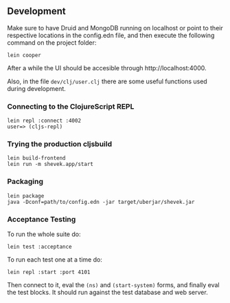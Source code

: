 ## Development

Make sure to have Druid and MongoDB running on localhost or point to their respective locations in the config.edn file, and then execute the following command on the project folder:

```
lein cooper
```

After a while the UI should be accesible through http://localhost:4000.

Also, in the file `dev/clj/user.clj` there are some useful functions used during development.

### Connecting to the ClojureScript REPL

```
lein repl :connect :4002
user=> (cljs-repl)
```

### Trying the production cljsbuild

```
lein build-frontend
lein run -m shevek.app/start
```

### Packaging

```
lein package
java -Dconf=path/to/config.edn -jar target/uberjar/shevek.jar
```

### Acceptance Testing

To run the whole suite do:
```
lein test :acceptance
```

To run each test one at a time do:
```
lein repl :start :port 4101
```
Then connect to it, eval the `(ns)` and `(start-system)` forms, and finally eval the test blocks. It should run against the test database and web server.
